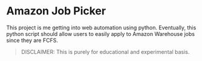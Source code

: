 # Amazon Job Picker

This project is me getting into web automation using python. Eventually, this python script should allow users to easily apply to Amazon Warehouse jobs since they are FCFS.

> DISCLAIMER: This is purely for educational and experimental basis.
